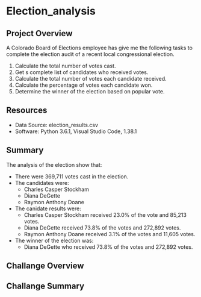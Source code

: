 # Election_analysis

## Project Overview
A Colorado Board of Elections employee has give me the following tasks to complete the election audit of a recent local congressional election.

1. Calculate the total number of votes cast.
2. Get s complete list of candidates who received votes.
3. Calculate the total number of votes each candidate received.
4. Calculate the percentage of votes each candidate won.
5. Determine the winner of the election based  on popular vote.

## Resources
- Data Source: election_results.csv
- Software: Python 3.6.1, Visual Studio Code, 1.38.1

## Summary
The analysis of the election show that:
- There were 369,711 votes cast in the election.
- The candidates were:
   - Charles Casper Stockham
   - Diana DeGette
   - Raymon Anthony Doane
- The canidate results were:
   -  Charles Casper Stockham received 23.0% of the vote and 85,213 votes.
   -  Diana DeGette received 73.8% of the votes and 272,892 votes.
   -  Raymon Anthony Doane received 3.1% of the votes and 11,605 votes.
- The winner of the election was:
   -  Diana DeGette who received 73.8% of the votes and 272,892 votes. 

## Challange Overview

## Challange Summary
